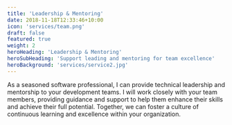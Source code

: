```yaml
---
title: 'Leadership & Mentoring'
date: 2018-11-18T12:33:46+10:00
icon: 'services/team.png'
draft: false
featured: true
weight: 2
heroHeading: 'Leadership & Mentoring'
heroSubHeading: 'Support leading and mentoring for team excellence'
heroBackground: 'services/service2.jpg'
---
```

As a seasoned software professional, I can provide technical leadership and mentorship to your development teams. I will work closely with your team members, providing guidance and support to help them enhance their skills and achieve their full potential. Together, we can foster a culture of continuous learning and excellence within your organization.
